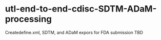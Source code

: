 # utl-end-to-end-cdisc-SDTM-ADaM-processing
Createdefine.xml, SDTM, and ADaM expors for FDA submission
TBD
